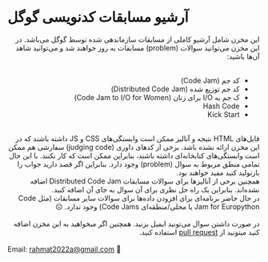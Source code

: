 # آرشیو مسابقات کدنویسی گوگل
<div style="direction: rtl">
این مخزن شامل آرشیو کاملی از مسابقات سازماندهی شده توسط گوگل می‌باشد. در این مخزن می‌توانید سوالات (problem) مسابقات به روز خواهند شد و می‌توانید شاهد آن‌ها باشید:
<br><br>

- کد جم (Code Jam)
- کد جم توزیع شده (Distributed Code Jam)
- ک جم به I/O برای زنان (Code Jam to I/O for Women)
- Hash Code
- Kick Start

<br>
فایل‌های HTML نتیجه و آنالیز ممکن است وابستگی‌های CSS و JS داشته باشند که در این مخزن ارائه نشده باشد. برخی از کد‌های داوری (judging code) سفارشی هم ممکن است وابستگی‌های کتابخانه‌ای داشته باشند،
بنابراین ممکن است که کار نکنند. با این حال تمامی منطق مربوط به سوال (problem) وجود دارد. بنابراین اگر قصد دارید جواب را بازتولید کنید مفید خواهند بود.
<br>
همچنین برخی از آنالیزها برای سوالات مسابقات Distributed Code Jam اضافه نشده‌اند. بنابراین یک راه حل نظری برای آن سوال به جای آن اضافه کنید.
<br>
در حال حاضر برنامه‌ای برای افزودن داده‌ها برای سوالات سایر مسابقات (مثل Code Jam for Europython یا محلی/منطقه‌ای Code Jams) وجود ندارد. ☹️
<br><br>
در صورت داشتن سوال می‌تونید ایمیل بزنید. همچنین اگر میخواهید به این مخزن اضافه کنید میتونید از
<a href="https://vrgl.ir/dZwVL">pull request</a>
استفاده کنید.
</div>
<br>
Email: <a href='mailto:rahmat2022a@gmail.com'>rahmat2022a@gmail.com<a/> 📨

